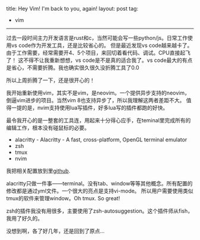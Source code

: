 title: Hey Vim! I'm back to you, again!
layout: post
tag:
- vim
---

过去一段时间主力开发语言是rust和c，当然可能会写一些python/js。日常工作使用vs code作为开发工具，还是比较省心的。
但是最近发现vs code越来越卡了。由于工作需要，经常需要开4、5个项目，来回切着看代码、调试。CPU直接起飞了！
这不得不让我重新想想，vs code是不是真的适合我了。vs code最大的有点是省心，不需要折腾。我也确实很久很久没折腾工具了0.0

所以上周折腾了一下，还是很开心的！

我开始重新使用vim，其实不是vim，是neovim。一个提供异步支持的neovim，倒逼vim进步的项目。当然vim 8也支持异步了，所以我理解这两者差距不大。
值得一提的是，nvim支持使用lua写插件，好多lua写的插件都跑的好快。

最令我开心的是一整套的工具连，用起来十分得心应手，在teminal里完成所有的编辑工作，根本没有碰鼠标的必要。

- alacritty - Alacritty - A fast, cross-platform, OpenGL terminal emulator
- zsh
- tmux
- nvim

我把相关配置放到里[github](https://github.com/magicalne/config).

alacritty只做一件事——terminal。没有tab、window等等其他概念。所有配置的修改都是通过yml文件。一个很大的亮点是支持vi-mode。
所以用户需要使用类似tmux的软件来管理window。Oh tmux. So great!

zsh的插件我没有用很多，主要使用了zsh-autosuggestion。这个插件师从fish，我用了好久的。

没想到啊，各了好几年，还是回到了原点...

